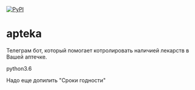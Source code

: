 [![PyPI](https://img.shields.io/badge/python-3.6-blue.svg)](https://github.com/IvanDolgov/apteka)
# apteka
Телеграм бот, который помогает котролировать наличией лекарств в Вашей аптечке.

python3.6

Надо еще допилить "Сроки годности"
